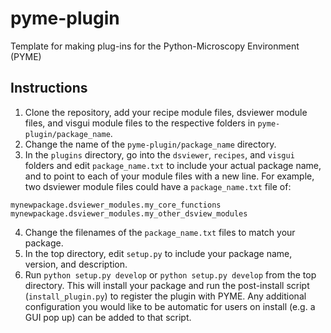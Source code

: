 # pyme-plugin
Template for making plug-ins for the Python-Microscopy Environment (PYME)

## Instructions
1. Clone the repository, add your recipe module files, dsviewer module files, and visgui module files to the respective
folders in `pyme-plugin/package_name`. 
2. Change the name of the ```pyme-plugin/package_name``` directory.
3. In the `plugins` directory, go into the `dsviewer`, `recipes`, and `visgui` folders and edit
`package_name.txt` to include your actual package name, and to point to each of your module files with a new line. For example, two dsviewer module files could have a `package_name.txt` file of:
```
mynewpackage.dsviewer_modules.my_core_functions
mynewpackage.dsviewer_modules.my_other_dsview_modules
```
4. Change the filenames of the `package_name.txt` files to match your package.
5. In the top directory, edit `setup.py` to include your package name, version, and description.
6. Run `python setup.py develop` or `python setup.py develop` from the top directory. This will install your package and run the post-install script (`install_plugin.py`) to register the plugin with PYME. Any additional configuration you would like to be automatic for users on install (e.g. a GUI pop up) can be added to that script.
